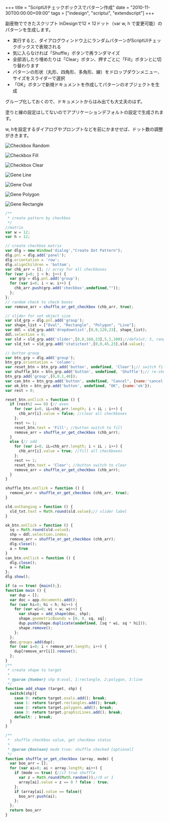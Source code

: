 +++
title = "ScriptUIチェックボックスでパターン作成"
date = "2010-11-30T00:00:00+09:00"
tags = ["indesign", "scriptui", "extendscript"]
+++

副産物でできたスクリプト
InDesignで12 × 12ドット（var w, h で変更可能）のパターンを生成します。


- 実行すると、ダイアログウィンドウ上にランダムパターンがScriptUIチェックボックスで表現される
- 気に入らなければ「Shuffle」ボタンで再ランダマイズ
- 全部消したり埋めたりは「Clear」ボタン、押すごとに「Fill」ボタンとに切り替わります
- パターンの形状（丸形、四角形、多角形、線）をドロップダウンメニュー、サイズをスライダーで選択
- 「OK」ボタンで新規ドキュメントを作成してパターンのオブジェクトを生成

グループ化しておくので、ドキュメントからはみ出ても大丈夫のはず。

塗りと線の設定はしてないのでアプリケーションデフォルトの設定で生成されます。

w, hを設定するダイアログやプロンプトなどを前にかませせば、ドット数の調整がききます。

![Checkbox Random](/images/2010/11/checkbox_random.png)

![Checkbox Fill](/images/2010/11/checkbox_fill.png)

![Checkbox Clear](/images/2010/11/checkbox_clear.png)

![Gene Line](/images/2010/11/gene_line.png)

![Gene Oval](/images/2010/11/gene_oval.png)

![Gene Polygon](/images/2010/11/gene_polygon.png)

![Gene Rectangle](/images/2010/11/gene_rectangle.png)


```js
/**
 * create pattern by checkbox 
 */
//matrix
var w = 12;
var h = 12;

// create checkbox matrix
var dlg = new Window('dialog',"Create Dot Pattern");
dlg.pnl = dlg.add('panel');
dlg.orientation = 'row';
dlg.alignChildren = 'bottom';
var chb_arr = []; // array for all checkboxes
for (var j=0; j < h; j++) {
  var grp = dlg.pnl.add('group');
  for (var i=0; i < w; i++) {
    chb_arr.push(grp.add('checkbox',undefined,""));
  };
};
// random check to check boxes
var remove_arr = shuffle_or_get_checkbox (chb_arr, true);

// slider for set object size
var sld_grp = dlg.pnl.add('group');
var shape_list = ["Oval", "Rectangle", "Polygon", "Line"];
var ddl = sld_grp.add('dropdownlist',[0,0,120,23], shape_list);
ddl.selection = 0;
var sld = sld_grp.add('slider',[0,0,160,23],5,1,100);//defalut: 5, range: 1-100
var sld_txt = sld_grp.add('statictext',[0,0,45,23],sld.value);

// button group
var btn_grp = dlg.add('group');
btn_grp.orientation = 'column';
var reset_btn = btn_grp.add('button', undefined, 'Clear');// switch fill / clear
var shuffle_btn = btn_grp.add('button', undefined, 'Shuffle');// re-shuffle
btn_grp.add('group',[0,0,1,40]);
var can_btn = btn_grp.add('button', undefined, "Cancel", {name:'cancel'});
var ok_btn = btn_grp.add('button', undefined, "OK", {name:'ok'});
var rest = 0;

reset_btn.onClick = function () {
  if (rest%2 === 0) {// even
    for (var i=0, iL=chb_arr.length; i < iL ; i++) {
      chb_arr[i].value = false; //clear all checkboxes
    };
    rest += 1;
    reset_btn.text = 'Fill'; //button switch to fill
    remove_arr = shuffle_or_get_checkbox (chb_arr);
  }
  else {// odd
    for (var i=0, iL=chb_arr.length; i < iL ; i++) {
      chb_arr[i].value = true; //fill all checkboxes
    };
    rest += 1;
    reset_btn.text = 'Clear'; //button switch to clear
    remove_arr = shuffle_or_get_checkbox (chb_arr);
  }
}

shuffle_btn.onClick = function () {
  remove_arr = shuffle_or_get_checkbox (chb_arr, true);
}

sld.onChanging = function () {
  sld_txt.text = Math.round(sld.value);// slider label
}

ok_btn.onClick = function () {
  sq = Math.round(sld.value);
  shp = ddl.selection.index;
  remove_arr = shuffle_or_get_checkbox (chb_arr);
  dlg.close();
  a = true
}
can_btn.onClick = function () {
  dlg.close();
  a = false
};
dlg.show();

if (a == true) {main();};
function main () {
  var dup = [];
  var doc = app.documents.add();
  for (var hi=0; hi < h; hi++) {
    for (var wi=0; wi < w; wi++) {
      var shape = add_shape(doc, shp);
      shape.geometricBounds = [0, 0, sq, sq];
      dup.push(shape.duplicate(undefined, [sq * wi, sq * hi]));
      shape.remove();
    };
  };
  doc.groups.add(dup);
  for (var i=0; i < remove_arr.length; i++) {
    dup[remove_arr[i]].remove();
  };
}
/**
 * create shape to target
 * 
 * @param {Number} shp 0:oval, 1:rectangle, 2:polygon, 3:line
 */
function add_shape (target, shp) {
  switch(shp){
    case 0: return target.ovals.add(); break;
    case 1: return target.rectangles.add(); break;
    case 2: return target.polygons.add(); break;
    case 3: return target.graphicLines.add(); break;
    default: ; break;
  }
}

/**
 *  shuffle checkbox value, get checkbox status
 * 
 * @param {Boolean} mode true: shuffle checked [optional]
 */
function shuffle_or_get_checkbox (array, mode) {
  var boo_arr = [];
  for (var ai=0; ai < array.length; ai++) {
    if (mode == true) {//if true shuffle
      var z = Math.round(Math.random());//0 or 1
      array[ai].value = z == 0 ? false : true;
    };
    if (array[ai].value == false){
      boo_arr.push(ai);
    };
  };
  return boo_arr
}
```
